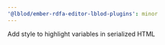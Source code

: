 ```yaml
---
'@lblod/ember-rdfa-editor-lblod-plugins': minor
---
```


Add style to highlight variables in serialized HTML
